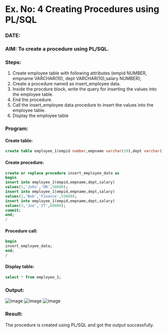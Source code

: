 # Ex. No: 4 Creating Procedures using PL/SQL

### DATE:

### AIM: To create a procedure using PL/SQL.

### Steps:
1. Create employee table with following attributes (empid NUMBER, empname VARCHAR(10), dept VARCHAR(10),salary NUMBER);
2. Create a procedure named as insert_employee data.
3. Inside the procdure block, write the query for inserting the values into the employee table.
4. End the procedure.
5. Call the insert_employee data procedure to insert the values into the employee table.
6. Display the employee table

### Program:
#### Create table:
```sql
create table employee_1(empid number,empname varchar(10),dept varchar(10),salary number);
```
#### Create procedure:
```sql
create or replace procedure insert_employee_data as
begin
insert into employee_1(empid,empname,dept,salary)
values(1,'John','HR',50000);
insert into employee_1(empid,empname,dept,salary)
values(2,'Bob','Finance',55000);
insert into employee_1(empid,empname,dept,salary)
values(3,'Joe','IT',60000);
commit;
end;
/
```
#### Procedure call:
```sql
begin
insert_employee_data;
end;
/
```
#### Display table:
```sql
select * from employee_1;
```

### Output:
![image](https://github.com/dineshgl/Ex-No-4-Creating-Procedures-using-PL-SQL/assets/121243595/1835b096-6049-4c21-8696-b7fc933d9dde)
![image](https://github.com/dineshgl/Ex-No-4-Creating-Procedures-using-PL-SQL/assets/121243595/f19bb7c1-bbd3-4ca7-95e1-b797a45eccae)
![image](https://github.com/dineshgl/Ex-No-4-Creating-Procedures-using-PL-SQL/assets/121243595/11f30d7e-d002-4663-9c8f-f520eeb199a9)

### Result:
The procedure is created using PL/SQL and got the output successfully.
